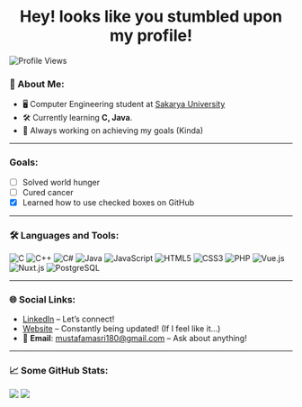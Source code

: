 <h1 align="center">Hey! looks like you stumbled upon my profile!</h1>

![Profile Views](https://komarev.com/ghpvc/?username=kledeatstacos)


### 🚀 About Me:
- 🖥️ Computer Engineering student at [Sakarya University](https://en.wikipedia.org/wiki/Sakarya_University)
- 🛠️ Currently learning **C, Java**.
- 🎯 Always working on achieving my goals (Kinda)

---

### Goals:
- [ ] Solved world hunger
- [ ] Cured cancer
- [x] Learned how to use checked boxes on GitHub

---

### 🛠️ Languages and Tools:
![C](https://img.shields.io/badge/c-%2300599C.svg?style=flat-square&logo=c&logoColor=white)
![C++](https://img.shields.io/badge/c++-%2300599C.svg?style=flat-square&logo=c%2B%2B&logoColor=white)
![C#](https://img.shields.io/badge/c%23-%23239120.svg?style=flat-square&logo=csharp&logoColor=white)
![Java](https://img.shields.io/badge/java-%23ED8B00.svg?style=flat-square&logo=java&logoColor=white)
![JavaScript](https://img.shields.io/badge/javascript-%23F7DF1E.svg?style=flat-square&logo=javascript&logoColor=black)
![HTML5](https://img.shields.io/badge/html5-%23E34F26.svg?style=flat-square&logo=html5&logoColor=white)
![CSS3](https://img.shields.io/badge/css3-%231572B6.svg?style=flat-square&logo=css3&logoColor=white)
![PHP](https://img.shields.io/badge/php-%23777BB4.svg?style=flat-square&logo=php&logoColor=white)
![Vue.js](https://img.shields.io/badge/Vue.js-%234FC08D.svg?style=flat-square&logo=vue.js&logoColor=white)
![Nuxt.js](https://img.shields.io/badge/Nuxt.js-%234FC08D.svg?style=flat-square&logo=nuxt.js&logoColor=white)
![PostgreSQL](https://img.shields.io/badge/pgSQL-%23336791.svg?style=flat-square&logo=postgresql&logoColor=white)




---

### 🌐 **Social Links**:
- [LinkedIn](https://www.linkedin.com/in/mustafa-m-a4238b226/) – Let’s connect!  
- [Website](https://www.kledeatstacos.com) – Constantly being updated! (If I feel like it...)
- 📧 **Email**: [mustafamasri180@gmail.com](mailto:mustafamasri180@gmail.com) – Ask about anything!

---

### 📈 Some GitHub Stats:
![](https://github-readme-stats.vercel.app/api?username=kledeatstacos&theme=transparent&hide_border=true&include_all_commits=false&count_private=false)
![](https://github-readme-stats.vercel.app/api/top-langs/?username=kledeatstacos&theme=transparent&hide_border=true&include_all_commits=false&count_private=false&layout=compact)
